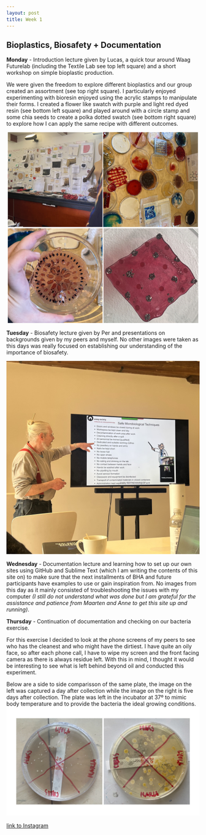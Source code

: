 ```yaml
---
layout: post
title: Week 1
---
```


## Bioplastics, Biosafety + Documentation


**Monday** - Introduction lecture given by Lucas, a quick tour around Waag Futurelab (including the Textile Lab see top left square) and a short workshop on simple bioplastic production.

We were given the freedom to explore different bioplastics and our group created an assortment (see top right square). I particularly enjoyed experimenting with bioresin enjoyed using the acrylic stamps to manipulate their forms. I created a flower like swatch with purple and light red dyed resin (see bottom left square) and played around with a circle stamp and some chia seeds to create a polka dotted swatch (see bottom right square) to explore how I can apply the same recipe with different outcomes.

![BioplasticsWorkshop](../images/BioplasticsWorkshop.jpg)


**Tuesday** - Biosafety lecture given by Per and presentations on backgrounds given by my peers and myself. No other images were taken as this days was really focused on establishing our understanding of the importance of biosafety. 

![BioSafetyLecture](../images/BioSafetyLecture.jpg)

**Wednesday** - Documentation lecture and learning how to set up our own sites using GitHub and Sublime Text (which I am writing the contents of this site on) to make sure that the next installments of BHA and future participants have examples to use or gain inspiration from. No images from this day as it mainly consisted of troubleshooting the issues with my computer *(I still do not understand what was done but I am grateful for the assistance and patience from Maarten and Anne to get this site up and running)*.



**Thursday** - Continuation of documentation and checking on our bacteria exercise. 

For this exercise I decided to look at the phone screens of my peers to see who has the cleanest and who might have the dirtiest. I have quite an oily face, so after each phone call, I have to wipe my screen and the front facing camera as there is always residue left. With this in mind, I thought it would be interesting to see what is left behind beyond oil and conducted this experiment. 

Below are a side to side comparisson of the same plate, the image on the left was captured a day after collection while the image on the right is five days after collection. The plate was left in the incubator at 37º to mimic body temperature and to provide the bacteria the ideal growing conditions.
![BacteriaPlateExerciseS2S](../images/BacteriaPlateExerciseS2S.jpg)


[link to Instagram ](www.instagram.com/carolina.minana)
